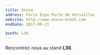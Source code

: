 ```yaml
---
title: Enova
address: Paris Expo Porte de Versailles
website: http://www.enova-event.com
endDate: 2017-09-21

booth: L36
---
```


Rencontrez-nous au stand **L36**.
